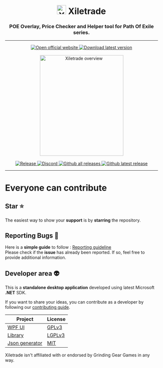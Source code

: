 <h1 align="center"><img src="https://i.imgur.com/dhWQgtY.png" width="30" height="30" alt="Xiletrade logo"> Xiletrade</h1>
<h3 align="center">POE Overlay, Price Checker and Helper tool for Path Of Exile series.  </h3>

---
<p align="center">
<a href="https://maxensas.github.io/xiletrade/">
<img src="https://github.com/user-attachments/assets/7e2ad410-7508-4348-b968-cc0dbbf5b10e" alt="Open official website"/>
</a>
<a href="https://github.com/maxensas/xiletrade/releases/latest/download/Xiletrade_win-x64.7z">
<img src="https://github.com/user-attachments/assets/c3664da6-b66b-49ef-b3c9-992ae7749dd7" alt="Download latest version"/>
</a>
<br/>
<br/>
<img width="275" height="332" src="https://maxensas.github.io/xiletrade/assets/images/screenshot.png" alt="Xiletrade overview">
<br/>
<br/>
<a href="https://github.com/maxensas/xiletrade/releases/">
<img alt="Release" src="https://img.shields.io/github/release/maxensas/xiletrade.svg"/>
</a>
<a href="https://discord.gg/AXP5VntYgA">
<img alt="Discord" src="https://img.shields.io/static/v1?label=Join&message=Discord&color=7289da&logo=discord"/>
</a>
<a href="https://github.com/maxensas/xiletrade/releases/">
<img alt="Github all releases" src="https://img.shields.io/github/downloads/maxensas/xiletrade/total.svg"/>
</a>
<a href="https://GitHub.com/maxensas/xiletrade/releases/">
<img alt="Github latest release" src="https://img.shields.io/github/downloads/maxensas/xiletrade/latest/total.svg"/>
</a>
</p>

---

# Everyone can contribute
## Star :star:
The easiest way to show your **support** is by **starring** the repository.

## Reporting Bugs :bug:
Here is a **simple guide** to follow : [Reporting guideline](https://github.com/maxensas/xiletrade/issues/48)   
Please check if the **issue** has already been reported. If so, feel free to provide additional information.

## Developer area :alien:

This is a **standalone desktop application** developed using latest Microsoft **.NET** SDK.

If you want to share your ideas, you can contribute as a developer by following our [contributing guide](https://github.com/maxensas/xiletrade/blob/master/CONTRIBUTING.md).
 
| Project | License |
|---------|---------|
| [WPF UI](https://github.com/maxensas/xiletrade/tree/master/src/Xiletrade.UI.WPF) | [GPLv3](https://github.com/maxensas/xiletrade/blob/master/licenses/LICENSE_Xiletrade) |
| [Library](https://github.com/maxensas/xiletrade/tree/master/src/Xiletrade.Library) | [LGPLv3](https://github.com/maxensas/xiletrade/blob/master/licenses/LICENSE_XiletradeLibrary) |
| [Json generator](https://github.com/maxensas/xiletrade/tree/master/src/Xiletrade.Json) | [MIT](https://github.com/maxensas/xiletrade/blob/master/licenses/LICENSE_XiletradeJson) |

Xiletrade isn't affiliated with or endorsed by Grinding Gear Games in any way.<br>